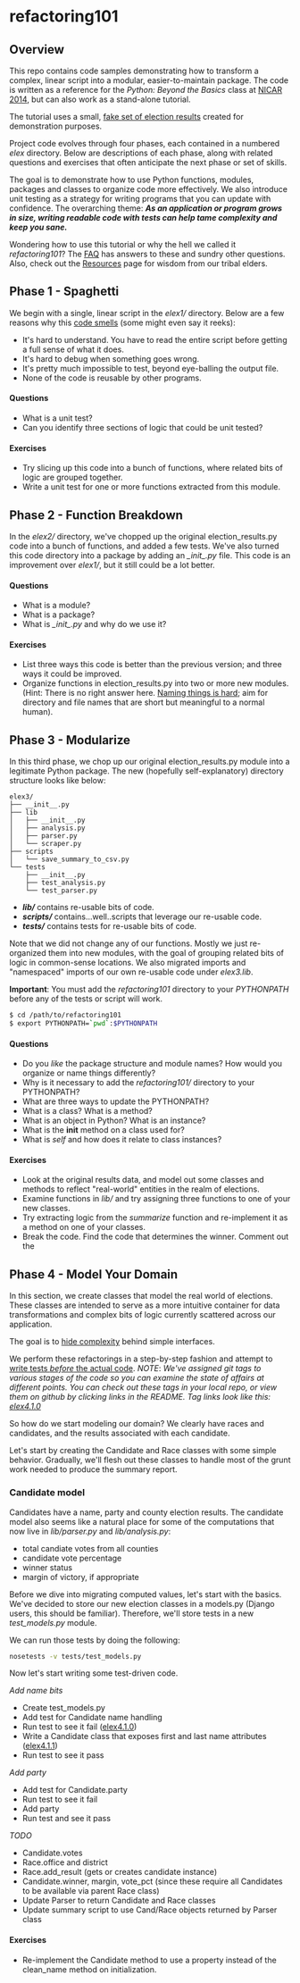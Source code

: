 # refactoring101

## Overview

This repo contains code samples demonstrating how to transform a complex, linear script into a modular, easier-to-maintain package. The code is written as a reference for the *Python: Beyond the Basics* class at [NICAR 2014](http://ire.org/conferences/nicar-2014/), but can also work as a stand-alone tutorial.

The tutorial uses a small, [fake set of election results](https://docs.google.com/spreadsheet/pub?key=0AhhC0IWaObRqdGFkUW1kUmp2ZlZjUjdTYV9lNFJ5RHc&output=csv) created for demonstration purposes.

Project code evolves through four phases, each contained in a numbered *elex* directory. Below are descriptions of each phase, along with related questions and exercises that often anticipate the next phase or set of skills.

The goal is to demonstrate how to use Python functions, modules, packages and classes to organize code more effectively. We also introduce unit testing as a strategy for writing programs that you can update with confidence. The overarching theme: **_As an application or program grows in size, writing readable code with tests can help tame complexity and keep you sane._**

Wondering how to use this tutorial or why the hell we called it *refactoring101*? The [FAQ](https://github.com/PythonJournos/refactoring101/wiki/FAQ) has answers to these and sundry other questions. Also, check out the [Resources](https://github.com/PythonJournos/refactoring101/wiki/Resources) page for wisdom from our tribal elders.

## Phase 1 - Spaghetti

We begin with a single, linear script in the _elex1/_ directory. Below are a few reasons why this [code smells](http://en.wikipedia.org/wiki/Code_smell) (some might even say it reeks):

* It's hard to understand. You have to read the entire script before getting a full sense of what it does.
* It's hard to debug when something goes wrong.
* It's pretty much impossible to test, beyond eye-balling the output file.
* None of the code is reusable by other programs.

#### Questions

* What is a unit test? 
* Can you identify three sections of logic that could be unit tested?


####  Exercises

* Try slicing up this code into a bunch of functions, where related bits of logic are grouped together.
* Write a unit test for one or more functions extracted from this module.


## Phase 2 - Function Breakdown

In the _elex2/_ directory, we've chopped up the original election_results.py code into a bunch of
functions, and added a few tests. We've also turned this code directory
into a package by adding an *\__init__.py* file.  This code is an improvement over _elex1/_, but it still
could be a lot better.

#### Questions

* What is a module?
* What is a package?
* What is *\__init__.py* and why do we use it?

#### Exercises

* List three ways this code is better than the previous version; and three ways it could be improved.
* Organize functions in election_results.py into two or more new modules. (Hint: There is no right answer here. [Naming things is hard](http://martinfowler.com/bliki/TwoHardThings.html); aim for directory and file names that are short but meaningful to a normal human).

## Phase 3 - Modularize

In this third phase, we chop up our original election_results.py module into a legitimate 
Python package. The new (hopefully self-explanatory) directory structure looks like below:

```
elex3/
├── __init__.py
├── lib
│   ├── __init__.py
│   ├── analysis.py
│   ├── parser.py
│   └── scraper.py
├── scripts
│   └── save_summary_to_csv.py
└── tests
    ├── __init__.py
    ├── test_analysis.py
    └── test_parser.py

```

* **_lib/_** contains re-usable bits of code.
* **_scripts/_** contains...well..scripts that leverage our re-usable code.
* **_tests/_** contains tests for re-usable bits of code.

Note that we did not change any of our functions. Mostly we just re-organized them into new modules, 
with the goal of grouping related bits of logic in common-sense locations. We also migrated
imports and "namespaced" imports of our own re-usable code under _elex3.lib_.

**Important**: You must add the _refactoring101_ directory to your _PYTHONPATH_ before any of the tests or script will work. 

```bash
$ cd /path/to/refactoring101
$ export PYTHONPATH=`pwd`:$PYTHONPATH
```

#### Questions

* Do you _like_ the package structure and module names? How would you organize or name things differently?
* Why is it necessary to add the _refactoring101/_ directory to your PYTHONPATH?
* What are three ways to update the PYTHONPATH?
* What is a class? What is a method? 
* What is an object in Python? What is an instance?
* What is the __init__ method on a class used for?
* What is _self_ and how does it relate to class instances?

#### Exercises

* Look at the original results data, and model out some
  classes and methods to reflect "real-world" entities in the realm of elections.
* Examine functions in _lib/_ and try assigning three functions to one of your new classes.
* Try extracting logic from the _summarize_ function and re-implement it as a method on one of your classes.
* Break the code. Find the code that determines the winner. Comment out the


## Phase 4 - Model Your Domain

In this section, we create classes that model the real world of
elections. These classes are intended to serve as a more intuitive container 
for data transformations and complex bits of logic currently scattered across our application.

The goal is to [hide complexity](http://en.wikipedia.org/wiki/Encapsulation_(object-oriented_programming)) behind simple interfaces. 

We perform these refactorings in a step-by-step fashion and attempt to [write tests *before* the actual code](http://en.wikipedia.org/wiki/Test-driven_development). *NOTE*: _We've assigned git tags to various stages of the code so you can examine the state of affairs at different points. You can check out these tags in your local repo, or view them on github by clicking links in the README. Tag links look like this: [elex4.1.0](https://github.com/PythonJournos/refactoring101/tree/elex4.1.0)_

So how do we start modeling our domain? We clearly have races and candidates, and the results associated with each
candidate.

Let's start by creating the Candidate and Race classes with some simple behavior.
Gradually, we'll flesh out these classes to handle most of the grunt work needed 
to produce the summary report.

### Candidate model

Candidates have a name, party and county election results. The candidate model also seems like a natural
place for some of the computations that now live in _lib/parser.py_ and _lib/analysis.py_:

* total candiate votes from all counties
* candidate vote percentage
* winner status
* margin of victory, if appropriate

Before we dive into migrating computed values, let's start with the basics. We've decided to store our new election classes in a models.py (Django users, this should be familiar). Therefore, we'll store tests in a new *test_models.py* module.

We can run those tests by doing the following:
```bash
nosetests -v tests/test_models.py
```

Now let's start writing some test-driven code.

*Add name bits*

* Create test_models.py
* Add test for Candidate name handling
* Run test to see it fail ([elex4.1.0](https://github.com/PythonJournos/refactoring101/tree/elex4.1.0))
* Write a Candidate class that exposes first and last name attributes ([elex4.1.1](https://github.com/PythonJournos/refactoring101/tree/elex4.1.1))
* Run test to see it pass

*Add party*

* Add test for Candidate.party
* Run test to see it fail
* Add party
* Run test and see it pass

*TODO*

* Candidate.votes
* Race.office and district
* Race.add_result (gets or creates candidate instance)
* Candidate.winner, margin, vote_pct (since these require all Candidates to be available via parent Race class)
* Update Parser to return Candidate and Race classes
* Update summary script to use Cand/Race objects returned by Parser class

#### Exercises

* Re-implement the Candidate method to use a property instead of the
  clean_name method on initialization.
